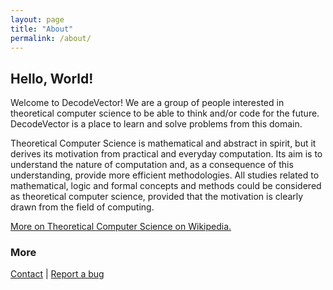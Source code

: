 ```yaml
---
layout: page
title: "About"
permalink: /about/
---
```


## Hello, World!
Welcome to DecodeVector! We are a group of people interested in theoretical computer science to be able to think and/or code for the future. DecodeVector is a place to learn and solve problems from this domain.

Theoretical Computer Science is mathematical and abstract in spirit, but it derives its motivation from practical and everyday computation. Its aim is to understand the nature of computation and, as a consequence of this understanding, provide more efficient methodologies. All studies related to mathematical, logic and formal concepts and methods could be considered as theoretical computer science, provided that the motivation is clearly drawn from the field of computing.

[More on Theoretical Computer Science on Wikipedia.](https://en.wikipedia.org/wiki/Theoretical_computer_science)

### More
[Contact](grv@mathscapes.xyz) | [Report a bug](https://github.com/mathscapes/DecodeVector/issues)
